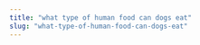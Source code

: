 ```yaml
---
title: "what type of human food can dogs eat"
slug: "what-type-of-human-food-can-dogs-eat"
---
```


